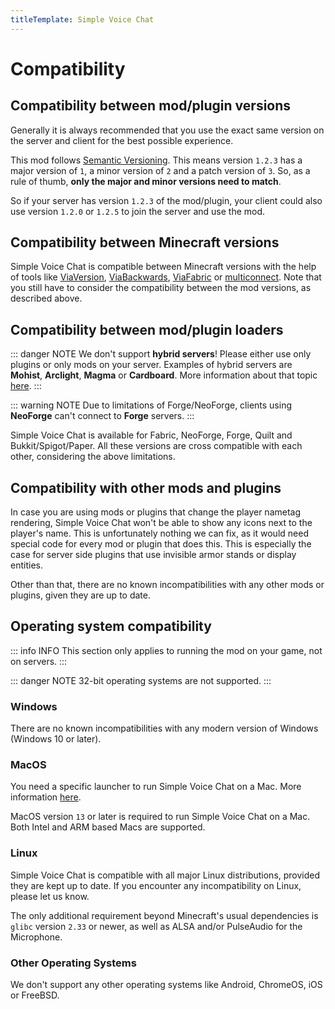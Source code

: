 ```yaml
---
titleTemplate: Simple Voice Chat
---
```


# Compatibility

## Compatibility between mod/plugin versions

Generally it is always recommended that you use the exact same version on the server and client for the best possible experience.


This mod follows [Semantic Versioning](https://semver.org/).
This means version `1.2.3` has a major version of `1`, a minor version of `2` and a patch version of `3`.
So, as a rule of thumb, **only the major and minor versions need to match**.


So if your server has version `1.2.3` of the mod/plugin, your client could also use version `1.2.0` or `1.2.5` to join the server and use the mod.

## Compatibility between Minecraft versions

Simple Voice Chat is compatible between Minecraft versions with the help of tools like
[ViaVersion](https://modrinth.com/plugin/viaversion),
[ViaBackwards](https://modrinth.com/plugin/viabackwards),
[ViaFabric](https://modrinth.com/mod/viafabric)
or
[multiconnect](https://modrinth.com/mod/multiconnect).
Note that you still have to consider the compatibility between the mod versions, as described above.

## Compatibility between mod/plugin loaders

::: danger NOTE
We don't support **hybrid servers**! Please either use only plugins or only mods on your server.
Examples of hybrid servers are **Mohist**, **Arclight**, **Magma** or **Cardboard**.
More information about that topic [here](https://essentialsx.net/do-not-use-mohist.html).
:::

::: warning NOTE
Due to limitations of Forge/NeoForge, clients using **NeoForge** can't connect to **Forge** servers.
:::

Simple Voice Chat is available for Fabric, NeoForge, Forge, Quilt and Bukkit/Spigot/Paper.
All these versions are cross compatible with each other, considering the above limitations.

## Compatibility with other mods and plugins

In case you are using mods or plugins that change the player nametag rendering, Simple Voice Chat won't be able to show any icons next to the player's name.
This is unfortunately nothing we can fix, as it would need special code for every mod or plugin that does this.
This is especially the case for server side plugins that use invisible armor stands or display entities.

Other than that, there are no known incompatibilities with any other mods or plugins, given they are up to date.

## Operating system compatibility

::: info INFO
This section only applies to running the mod on your game, not on servers.
:::

::: danger NOTE
32-bit operating systems are not supported.
:::

### Windows

There are no known incompatibilities with any modern version of Windows (Windows 10 or later).

### MacOS

You need a specific launcher to run Simple Voice Chat on a Mac. More information [here](macos).

MacOS version `13` or later is required to run Simple Voice Chat on a Mac.
Both Intel and ARM based Macs are supported.

### Linux

Simple Voice Chat is compatible with all major Linux distributions, provided they are kept up to date.
If you encounter any incompatibility on Linux, please let us know.

The only additional requirement beyond Minecraft's usual dependencies is `glibc` version `2.33` or newer, as well as ALSA and/or PulseAudio for the Microphone.

### Other Operating Systems

We don't support any other operating systems like Android, ChromeOS, iOS or FreeBSD.
